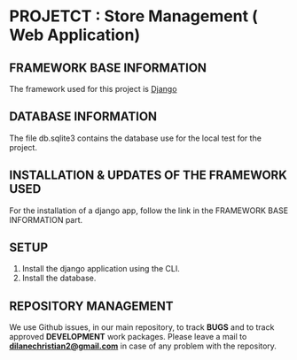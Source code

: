 
# PROJETCT : Store Management ( Web Application)

## FRAMEWORK BASE INFORMATION

The framework used for this project is [Django](https://docs.djangoproject.com/en/3.2/)

## DATABASE INFORMATION

The file db.sqlite3 contains the database use for the local test for the project.

## INSTALLATION & UPDATES OF THE FRAMEWORK USED

For the installation of a django app, follow the link in the FRAMEWORK BASE INFORMATION part.

## SETUP

1. Install the django application using the CLI.
2. Install the database.

## REPOSITORY MANAGEMENT

We use Github issues, in our main repository, to track **BUGS** and to track approved **DEVELOPMENT** work packages.
Please leave a mail to **dilanechristian2@gmail.com** in case of any problem with the repository.
